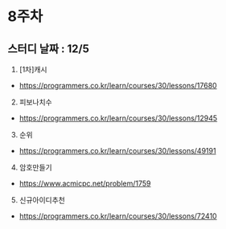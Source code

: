 # 8주차
## 스터디 날짜 : 12/5
1. [1차]캐시
- https://programmers.co.kr/learn/courses/30/lessons/17680
2. 피보나치수
- https://programmers.co.kr/learn/courses/30/lessons/12945
3. 순위
- https://programmers.co.kr/learn/courses/30/lessons/49191
4. 암호만들기
- https://www.acmicpc.net/problem/1759
5. 신규아이디추천
- https://programmers.co.kr/learn/courses/30/lessons/72410